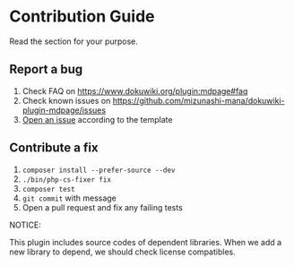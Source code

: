 # Contribution Guide

Read the section for your purpose.

## Report a bug

1. Check FAQ on https://www.dokuwiki.org/plugin:mdpage#faq
2. Check known issues on https://github.com/mizunashi-mana/dokuwiki-plugin-mdpage/issues
3. [Open an issue](https://github.com/mizunashi-mana/dokuwiki-plugin-mdpage/issues/new) according to the template

## Contribute a fix

1. `composer install --prefer-source --dev`
2. `./bin/php-cs-fixer fix`
3. `composer test`
4. `git commit` with message
5. Open a pull request and fix any failing tests

NOTICE:

This plugin includes source codes of dependent libraries.
When we add a new library to depend, we should check license compatibles.
